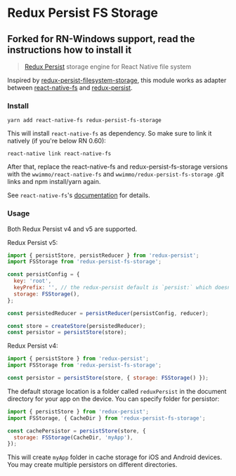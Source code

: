 # Redux Persist FS Storage

## Forked for RN-Windows support, read the instructions how to install it

> [Redux Persist](https://github.com/rt2zz/redux-persist/) storage engine for React Native file system

Inspired by [redux-persist-filesystem-storage](https://github.com/robwalkerco/redux-persist-filesystem-storage), this module works as adapter between [react-native-fs](https://github.com/itinance/react-native-fs) and [redux-persist](https://github.com/rt2zz/redux-persist/).

### Install

```
yarn add react-native-fs redux-persist-fs-storage
```

This will install `react-native-fs` as dependency. So make sure to link it natively (if you're below RN 0.60):

```
react-native link react-native-fs
```

After that, replace the react-native-fs and redux-persist-fs-storage versions with the `wwimmo/react-native-fs` and `wwimmo/redux-persist-fs-storage` .git links and npm install/yarn again.

See `react-native-fs`'s [documentation](https://github.com/itinance/react-native-fs) for details.

### Usage

Both Redux Persist v4 and v5 are supported.

Redux Persist v5:

```js
import { persistStore, persistReducer } from 'redux-persist';
import FSStorage from 'redux-persist-fs-storage';

const persistConfig = {
  key: 'root',
  keyPrefix: '', // the redux-persist default is `persist:` which doesn't work with some file systems
  storage: FSStorage(),
};

const persistedReducer = persistReducer(persistConfig, reducer);

const store = createStore(persistedReducer);
const persistor = persistStore(store);
```

Redux Persist v4:

```js
import { persistStore } from 'redux-persist';
import FSStorage from 'redux-persist-fs-storage';

const persistor = persistStore(store, { storage: FSStorage() });
```

The default storage location is a folder called `reduxPersist` in the document directory for your app on the device. You can specify folder for persistor:

```js
import { persistStore } from 'redux-persist';
import FSStorage, { CacheDir } from 'redux-persist-fs-storage';

const cachePersistor = persistStore(store, {
  storage: FSStorage(CacheDir, 'myApp'),
});
```

This will create `myApp` folder in cache storage for iOS and Android devices. You may create multiple persistors on different directories.
